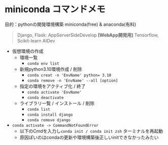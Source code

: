 # miniconda コマンドメモ

目的：pythonの開発環境構築
  miniconda(free) & anaconda(有料)
  > Django, Flask: AppServerSideDevelop **[WebApp開発用]**
  > Tensorflow, Scikit-learn AIDev

- 仮想環境の作成
  - 環境一覧
    - `conda env list`
  - 新規python3.10環境作成 / 削除
    - `conda creat -n 'EnvName' python= 3.10`
    - `conda remove -n 'EnvName' --all [option]`
  - 指定の環境をアクティブ化 / 終了
    - `conda activate 'EnvName'`
    - `conda deactivate`
  - ライブラリ一覧 / インストール / 削除
    - `conda list`
    - `conda install django`
    - `conda remove django`
- `conda activate -> CommandNotFoundError` 
  - 以下のCmdを入力し`conda init / conda init zsh` ターミナルを再起動
  - 原因ぽいのはcondaの更新や環境構築後正しいinitできなかったみたい
  